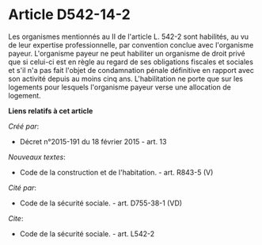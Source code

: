 # Article D542-14-2

Les organismes mentionnés au II de l'article L. 542-2 sont habilités, au vu de leur expertise professionnelle, par convention
conclue avec l'organisme payeur. L'organisme payeur ne peut habiliter un organisme de droit privé que si celui-ci est en
règle au regard de ses obligations fiscales et sociales et s'il n'a pas fait l'objet de condamnation pénale définitive en
rapport avec son activité depuis au moins cinq ans. L'habilitation ne porte que sur les logements pour lesquels l'organisme
payeur verse une allocation de logement.

**Liens relatifs à cet article**

_Créé par_:

  - Décret n°2015-191 du 18 février 2015 - art. 13

_Nouveaux textes_:

  - Code de la construction et de l'habitation. - art. R843-5 (V)

_Cité par_:

  - Code de la sécurité sociale. - art. D755-38-1 (VD)

_Cite_:

  - Code de la sécurité sociale. - art. L542-2
